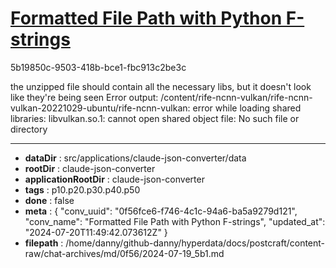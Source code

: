# [Formatted File Path with Python F-strings](https://claude.ai/chat/0f56fce6-f746-4c1c-94a6-ba5a9279d121)

5b19850c-9503-418b-bce1-fbc913c2be3c

the unzipped file should contain all the necessary libs, but it doesn't look like they're being seen
Error output: /content/rife-ncnn-vulkan/rife-ncnn-vulkan-20221029-ubuntu/rife-ncnn-vulkan: error while loading shared libraries: libvulkan.so.1: cannot open shared object file: No such file or directory

---

* **dataDir** : src/applications/claude-json-converter/data
* **rootDir** : claude-json-converter
* **applicationRootDir** : claude-json-converter
* **tags** : p10.p20.p30.p40.p50
* **done** : false
* **meta** : {
  "conv_uuid": "0f56fce6-f746-4c1c-94a6-ba5a9279d121",
  "conv_name": "Formatted File Path with Python F-strings",
  "updated_at": "2024-07-20T11:49:42.073612Z"
}
* **filepath** : /home/danny/github-danny/hyperdata/docs/postcraft/content-raw/chat-archives/md/0f56/2024-07-19_5b1.md
